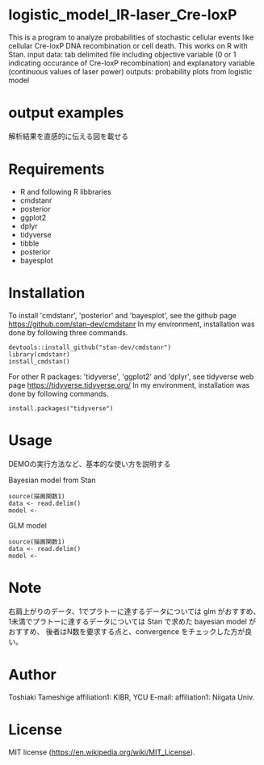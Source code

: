 # logistic_model_IR-laser_Cre-loxP

This is a program to analyze probabilities of stochastic cellular events like cellular Cre-loxP DNA recombination or cell death.
This works on R with Stan.
input data: tab delimited file including objective variable (0 or 1 indicating occurance of Cre-loxP recombination) and explanatory variable (continuous values of laser power)
outputs: probability plots from logistic model

# output examples

解析結果を直感的に伝える図を載せる

# Requirements
* R and following R libbraries
* cmdstanr
* posterior
* ggplot2
* dplyr
* tidyverse
* tibble
* posterior
* bayesplot

# Installation

To install 'cmdstanr', 'posterior' and 'bayesplot', see the github page https://github.com/stan-dev/cmdstanr
In my environment, installation was done by following three commands.
```{r}
devtools::install_github("stan-dev/cmdstanr")
library(cmdstanr)
install_cmdstan()
```

For other R packages: 'tidyverse', 'ggplot2' and 'dplyr', see tidyverse web page https://tidyverse.tidyverse.org/
In my environment, installation was done by following commands.
```{r}
install.packages("tidyverse")
```

# Usage

DEMOの実行方法など、基本的な使い方を説明する

Bayesian model from Stan
```{r}
source(描画関数1)
data <- read.delim()
model <- 

```

GLM model
```{r}
source(描画関数1)
data <- read.delim()
model <- 

```

# Note

右肩上がりのデータ、1でプラトーに達するデータについては glm がおすすめ、
1未満でプラトーに達するデータについては Stan で求めた bayesian model がおすすめ、
後者はN数を要求する点と、convergence をチェックした方が良い。


# Author

Toshiaki Tameshige
affiliation1: KIBR, YCU
E-mail:
affiliation1: Niigata Univ.

# License
MIT license (https://en.wikipedia.org/wiki/MIT_License).
